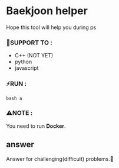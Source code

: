 # Baekjoon helper
Hope this tool will help you during ps
### 🫶SUPPORT TO :
- C++ (NOT YET)
- python
- javascript
### ⚡RUN :
```
bash a
```
### ⚠️NOTE :
️You need to run __Docker__.
## answer
Answer for challenging(difficult) problems.🧐